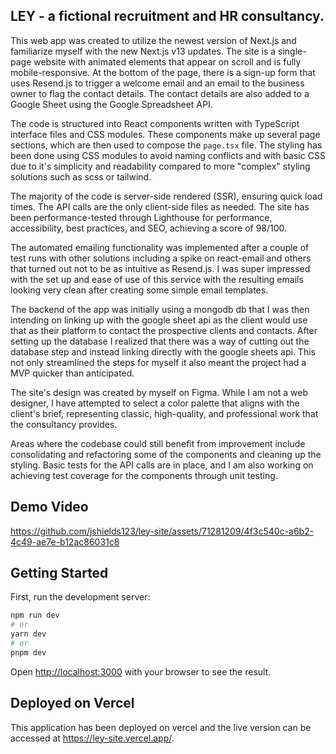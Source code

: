 ## LEY - a fictional recruitment and HR consultancy.

This web app was created to utilize the newest version of Next.js and familiarize myself with the new Next.js v13 updates. The site is a single-page website with animated elements that appear on scroll and is fully mobile-responsive. At the bottom of the page, there is a sign-up form that uses Resend.js to trigger a welcome email and an email to the business owner to flag the contact details. The contact details are also added to a Google Sheet using the Google Spreadsheet API.

The code is structured into React components written with TypeScript interface files and CSS modules. These components make up several page sections, which are then used to compose the `page.tsx` file. The styling has been done using CSS modules to avoid naming conflicts and with basic CSS due to it's simplicity and readability compared to more "complex" styling solutions such as scss or tailwind.

The majority of the code is server-side rendered (SSR), ensuring quick load times. The API calls are the only client-side files as needed. The site has been performance-tested through Lighthouse for performance, accessibility, best practices, and SEO, achieving a score of 98/100.

The automated emailing functionality was implemented after a couple of test runs with other solutions including a spike on react-email and others that turned out not to be as intuitive as Resend.js. I was super impressed with the set up and ease of use of this service with the resulting emails looking very clean after creating some simple email templates.

The backend of the app was initially using a mongodb db that I was then intending on linking up with the google sheet api as the client would use that as their platform to contact the prospective clients and contacts. After setting up the database I realized that there was a way of cutting out the database step and instead linking directly with the google sheets api. This not only streamlined the steps for myself it also meant the project had a MVP quicker than anticipated.

The site's design was created by myself on Figma. While I am not a web designer, I have attempted to select a color palette that aligns with the client's brief, representing classic, high-quality, and professional work that the consultancy provides.

Areas where the codebase could still benefit from improvement include consolidating and refactoring some of the components and cleaning up the styling. Basic tests for the API calls are in place, and I am also working on achieving test coverage for the components through unit testing.

## Demo Video

https://github.com/jshields123/ley-site/assets/71281209/4f3c540c-a6b2-4c49-ae7e-b12ac86031c8

## Getting Started

First, run the development server:

```bash
npm run dev
# or
yarn dev
# or
pnpm dev
```

Open [http://localhost:3000](http://localhost:3000) with your browser to see the result.

## Deployed on Vercel

This application has been deployed on vercel and the live version can be accessed at https://ley-site.vercel.app/.
